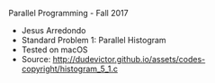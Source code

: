Parallel Programming - Fall 2017

- Jesus Arredondo
- Standard Problem 1: Parallel Histogram
- Tested on macOS
- Source: http://dudevictor.github.io/assets/codes-copyright/histogram_5_1.c
